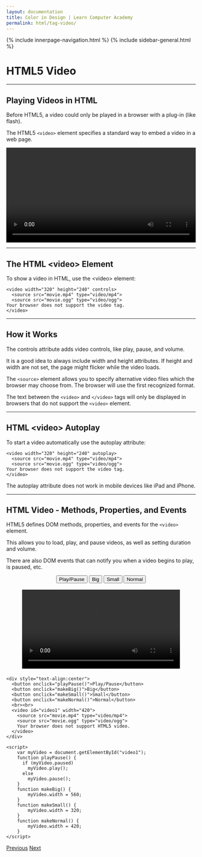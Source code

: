 ```yaml
---
layout: documentation
title: Color in Design | Learn Computer Academy
permalink: html/tag-video/
---
```

<div class="loader">
{% include innerpage-navigation.html %}
{% include sidebar-general.html %}
            <div class="page-content">
                <div class="content-wrapper">
                    <div class="row">
                        <div class="col-md-9 content">
                            <!-- Your content goes started here -->
                            <div class="doc-content">
                                <h1>HTML5 Video</h1>
                                <hr>
                                <h2>Playing Videos in HTML</h2>
                                <p>Before HTML5, a video could only be played in a browser with a plug-in (like flash).</p>
                                <p>The HTML5 <code>&lt;video></code> element specifies a standard way to embed a video in a web page.</p>
                                <video width="100%" height="auto" controls autoplay>
                                  <source src="{{ site.baseurl }}/assets/img/movie.mp4" type="video/mp4">
                                  <source src="{{ site.baseurl }}/assets/img/movie.ogg" type="video/ogg">
                                Your browser does not support the video tag.
                                </video>
                                <hr>
                                <h2>The HTML &lt;video> Element</h2>
                                <p>To show a video in HTML, use the &lt;video> element:</p>
                                <pre class="snippet"><code class="html">&lt;video width="320" height="240" controls>
  &lt;source src="movie.mp4" type="video/mp4">
  &lt;source src="movie.ogg" type="video/ogg">
Your browser does not support the video tag.
&lt;/video></code></pre>
                                <hr>
                                <h2>How it Works</h2>
                                <p>The controls attribute adds video controls, like play, pause, and volume.</p>
                                <p>It is a good idea to always include width and height attributes. If height and width are not set, the page might flicker while the video loads.</p>
                                <p>The <code>&lt;source></code> element allows you to specify alternative video files which the browser may choose from. The browser will use the first recognized format.</p>
                                <p>The text between the <code>&lt;video></code> and <code>&lt;/video></code> tags will only be displayed in browsers that do not support the <code>&lt;video></code> element.</p>
                                <hr>
                                <h2>HTML &lt;video> Autoplay</h2>
                                <p>To start a video automatically use the autoplay attribute:</p>
                                <pre class="snippet"><code class="html">&lt;video width="320" height="240" autoplay>
  &lt;source src="movie.mp4" type="video/mp4">
  &lt;source src="movie.ogg" type="video/ogg">
Your browser does not support the video tag.
&lt;/video></code></pre>
                                <p class="note">The autoplay attribute does not work in mobile devices like iPad and iPhone.</p>
                                <hr>
                                <h2>HTML Video - Methods, Properties, and Events</h2>
                                <p>HTML5 defines DOM methods, properties, and events for the <code>&lt;video></code> element.</p>
                                <p>This allows you to load, play, and pause videos, as well as setting duration and volume.</p>
                                <p>There are also DOM events that can notify you when a video begins to play, is paused, etc.</p>
                                <div style="text-align:center; margin-bottom: 20px;"> 
                                  <button onclick="playPause()" class="btn btn-primary">Play/Pause</button> 
                                  <button onclick="makeBig()" class="btn btn-primary">Big</button>
                                  <button onclick="makeSmall()" class="btn btn-primary">Small</button>
                                  <button onclick="makeNormal()" class="btn btn-primary">Normal</button>
                                  <br><br>
                                  <video id="video1" width="420">
                                    <source src="{{ site.baseurl }}/assets/img/movie.mp4" type="video/mp4">
                                    <source src="{{ site.baseurl }}/assets/img/movie.ogg" type="video/ogg">
                                    Your browser does not support HTML5 video.
                                  </video>
                                </div> 
                                <script> 
                                    var myVideo = document.getElementById("video1"); 
                                    function playPause() { 
                                      if (myVideo.paused) 
                                        myVideo.play(); 
                                      else 
                                        myVideo.pause(); 
                                    } 
                                    function makeBig() { 
                                        myVideo.width = 560; 
                                    } 
                                    function makeSmall() { 
                                        myVideo.width = 320; 
                                    } 
                                    function makeNormal() { 
                                        myVideo.width = 420; 
                                    } 
                                </script> 
                                <pre class="snippet"><code class="html">&lt;div style="text-align:center"> 
  &lt;button onclick="playPause()">Play/Pause&lt;/button> 
  &lt;button onclick="makeBig()">Big&lt;/button>
  &lt;button onclick="makeSmall()">Small&lt;/button>
  &lt;button onclick="makeNormal()">Normal&lt;/button>
  &lt;br>&lt;br>
  &lt;video id="video1" width="420">
    &lt;source src="movie.mp4" type="video/mp4">
    &lt;source src="movie.ogg" type="video/ogg">
    Your browser does not support HTML5 video.
  &lt;/video>
&lt;/div> </code></pre>
                        <pre class="snippet"><code class="js">&lt;script> 
    var myVideo = document.getElementById("video1"); 
    function playPause() { 
      if (myVideo.paused) 
        myVideo.play(); 
      else 
        myVideo.pause(); 
    } 
    function makeBig() { 
        myVideo.width = 560; 
    } 
    function makeSmall() { 
        myVideo.width = 320; 
    } 
    function makeNormal() { 
        myVideo.width = 420; 
    } 
&lt;/script> </code></pre>
                            </div>
                            <!-- /.Your content goes ends here -->
                            <div class="footer-btn d-flex justify-content-between">
                                <a href="tag-section" class="btn"><i class="fas fa-arrow-circle-left"></i>Previous</a>
                                <a href="tag-audio" class="btn">Next<i class="fas fa-arrow-circle-right"></i></a>
                            </div>
                            <!-- /.End of footer button -->
                        </div>
                        <!-- Right Sidebar Start-->
                        <?php include '../includes/right-sidebar-innerpage.php'; ?>
                        <!-- Right-Sidebar End -->
                    </div>
                </div>


